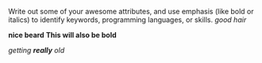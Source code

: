 Write out some of your awesome attributes, and use emphasis (like bold or italics) to identify keywords, programming languages, or skills. 
*good hair*

**nice beard**
__This will also be bold__

_getting **really** old_
